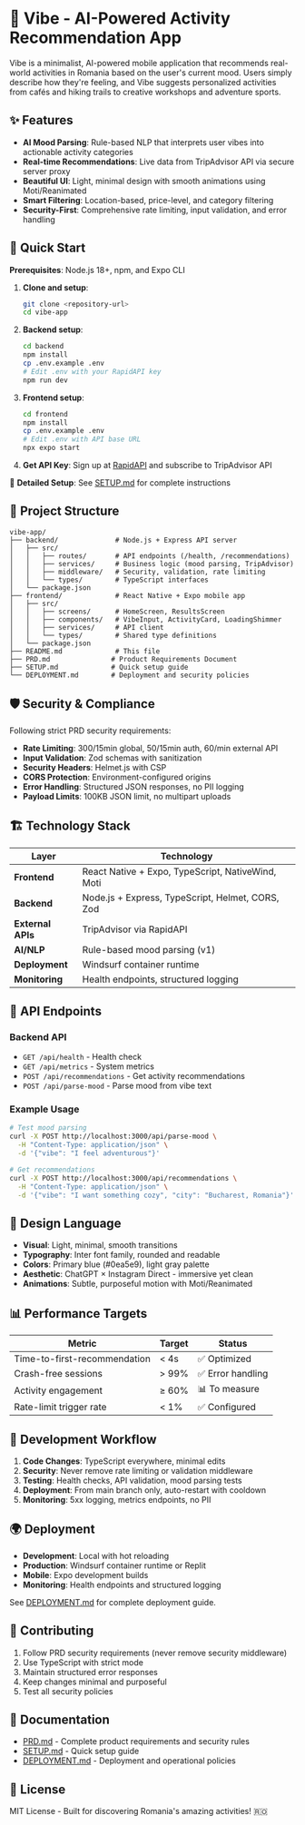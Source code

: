 # 🌊 Vibe - AI-Powered Activity Recommendation App

Vibe is a minimalist, AI-powered mobile application that recommends real-world activities in Romania based on the user's current mood. Users simply describe how they're feeling, and Vibe suggests personalized activities from cafés and hiking trails to creative workshops and adventure sports.

## ✨ Features

- **AI Mood Parsing**: Rule-based NLP that interprets user vibes into actionable activity categories
- **Real-time Recommendations**: Live data from TripAdvisor API via secure server proxy
- **Beautiful UI**: Light, minimal design with smooth animations using Moti/Reanimated
- **Smart Filtering**: Location-based, price-level, and category filtering
- **Security-First**: Comprehensive rate limiting, input validation, and error handling

## 🚀 Quick Start

**Prerequisites**: Node.js 18+, npm, and Expo CLI

1. **Clone and setup**:
   ```bash
   git clone <repository-url>
   cd vibe-app
   ```

2. **Backend setup**:
   ```bash
   cd backend
   npm install
   cp .env.example .env
   # Edit .env with your RapidAPI key
   npm run dev
   ```

3. **Frontend setup**:
   ```bash
   cd frontend
   npm install
   cp .env.example .env
   # Edit .env with API base URL
   npx expo start
   ```

4. **Get API Key**: Sign up at [RapidAPI](https://rapidapi.com/) and subscribe to TripAdvisor API

📖 **Detailed Setup**: See [SETUP.md](SETUP.md) for complete instructions

## 📁 Project Structure

```
vibe-app/
├── backend/              # Node.js + Express API server
│   ├── src/
│   │   ├── routes/       # API endpoints (/health, /recommendations)
│   │   ├── services/     # Business logic (mood parsing, TripAdvisor)
│   │   ├── middleware/   # Security, validation, rate limiting
│   │   └── types/        # TypeScript interfaces
│   └── package.json
├── frontend/             # React Native + Expo mobile app
│   ├── src/
│   │   ├── screens/      # HomeScreen, ResultsScreen
│   │   ├── components/   # VibeInput, ActivityCard, LoadingShimmer
│   │   ├── services/     # API client
│   │   └── types/        # Shared type definitions
│   └── package.json
├── README.md             # This file
├── PRD.md               # Product Requirements Document
├── SETUP.md             # Quick setup guide
└── DEPLOYMENT.md        # Deployment and security policies
```

## 🛡️ Security & Compliance

Following strict PRD security requirements:

- **Rate Limiting**: 300/15min global, 50/15min auth, 60/min external API
- **Input Validation**: Zod schemas with sanitization
- **Security Headers**: Helmet.js with CSP
- **CORS Protection**: Environment-configured origins
- **Error Handling**: Structured JSON responses, no PII logging
- **Payload Limits**: 100KB JSON limit, no multipart uploads

## 🏗️ Technology Stack

| Layer | Technology |
|-------|------------|
| **Frontend** | React Native + Expo, TypeScript, NativeWind, Moti |
| **Backend** | Node.js + Express, TypeScript, Helmet, CORS, Zod |
| **External APIs** | TripAdvisor via RapidAPI |
| **AI/NLP** | Rule-based mood parsing (v1) |
| **Deployment** | Windsurf container runtime |
| **Monitoring** | Health endpoints, structured logging |

## 🎯 API Endpoints

### Backend API
- `GET /api/health` - Health check
- `GET /api/metrics` - System metrics
- `POST /api/recommendations` - Get activity recommendations
- `POST /api/parse-mood` - Parse mood from vibe text

### Example Usage
```bash
# Test mood parsing
curl -X POST http://localhost:3000/api/parse-mood \
  -H "Content-Type: application/json" \
  -d '{"vibe": "I feel adventurous"}'

# Get recommendations
curl -X POST http://localhost:3000/api/recommendations \
  -H "Content-Type: application/json" \
  -d '{"vibe": "I want something cozy", "city": "Bucharest, Romania"}'
```

## 🎨 Design Language

- **Visual**: Light, minimal, smooth transitions
- **Typography**: Inter font family, rounded and readable
- **Colors**: Primary blue (#0ea5e9), light gray palette
- **Aesthetic**: ChatGPT × Instagram Direct - immersive yet clean
- **Animations**: Subtle, purposeful motion with Moti/Reanimated

## 📊 Performance Targets

| Metric | Target | Status |
|--------|--------|--------|
| Time-to-first-recommendation | < 4s | ✅ Optimized |
| Crash-free sessions | > 99% | ✅ Error handling |
| Activity engagement | ≥ 60% | 📊 To measure |
| Rate-limit trigger rate | < 1% | ✅ Configured |

## 🔄 Development Workflow

1. **Code Changes**: TypeScript everywhere, minimal edits
2. **Security**: Never remove rate limiting or validation middleware
3. **Testing**: Health checks, API validation, mood parsing tests
4. **Deployment**: From main branch only, auto-restart with cooldown
5. **Monitoring**: 5xx logging, metrics endpoints, no PII

## 🌍 Deployment

- **Development**: Local with hot reloading
- **Production**: Windsurf container runtime or Replit
- **Mobile**: Expo development builds
- **Monitoring**: Health endpoints and structured logging

See [DEPLOYMENT.md](DEPLOYMENT.md) for complete deployment guide.

## 📝 Contributing

1. Follow PRD security requirements (never remove security middleware)
2. Use TypeScript with strict mode
3. Maintain structured error responses
4. Keep changes minimal and purposeful
5. Test all security policies

## 🔗 Documentation

- [PRD.md](PRD.md) - Complete product requirements and security rules
- [SETUP.md](SETUP.md) - Quick setup guide
- [DEPLOYMENT.md](DEPLOYMENT.md) - Deployment and operational policies

## 📄 License

MIT License - Built for discovering Romania's amazing activities! 🇷🇴
